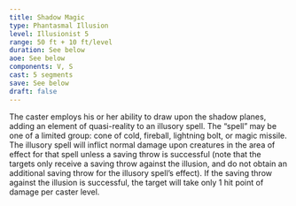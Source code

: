 ```yaml
---
title: Shadow Magic
type: Phantasmal Illusion
level: Illusionist 5
range: 50 ft + 10 ft/level
duration: See below
aoe: See below
components: V, S
cast: 5 segments
save: See below
draft: false
---
```


The caster employs his or her ability to draw upon the shadow planes, adding an element of quasi-reality to an illusory spell. The “spell” may be one of a limited group: cone of cold, fireball, lightning bolt, or magic missile. The illusory spell will inflict normal damage upon creatures in the area of effect for that spell unless a saving throw is successful (note that the targets only receive a saving throw against the illusion, and do not obtain an additional saving throw for the illusory spell’s effect). If the saving throw against the illusion is successful, the target will take only 1 hit point of damage per caster level.
